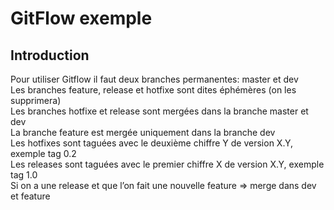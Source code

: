# GitFlow exemple
## Introduction
Pour utiliser Gitflow il faut deux branches permanentes: master et dev  
Les branches feature, release et hotfixe sont dites éphémères (on les supprimera)  
Les branches hotfixe et release sont mergées dans la branche master et dev  
La branche feature est mergée uniquement dans la branche dev  
Les hotfixes sont taguées avec le deuxième chiffre Y de version X.Y, exemple tag 0.2  
Les releases sont taguées avec le premier chiffre X de version X.Y, exemple tag 1.0  
Si on a une release et que l’on fait une nouvelle feature => merge dans dev et feature  
